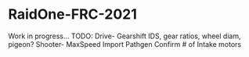 # RaidOne-FRC-2021
Work in progress...
TODO:
Drive- Gearshift IDS, gear ratios, wheel diam, pigeon?
Shooter- MaxSpeed
Import Pathgen
Confirm # of Intake motors

